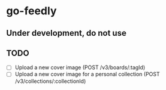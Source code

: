 # go-feedly

## Under development, do not use

## TODO
- [ ] Upload a new cover image (POST /v3/boards/:tagId)
- [ ] Upload a new cover image for a personal collection (POST /v3/collections/:collectionId)